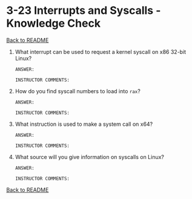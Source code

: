 
# 3-23 Interrupts and Syscalls - Knowledge Check

[Back to README](README.md)

1. What interrupt can be used to request a kernel syscall on x86 32-bit Linux?
    ```
    ANSWER: 
    ```
    ```
    INSTRUCTOR COMMENTS: 
    ```

2. How do you find syscall numbers to load into `rax`?
    ```
    ANSWER: 
    ```
    ```
    INSTRUCTOR COMMENTS: 
    ```

3. What instruction is used to make a system call on x64?
    ```
    ANSWER: 
    ```
    ```
    INSTRUCTOR COMMENTS: 
    ```

4. What source will you give information on syscalls on Linux?
    ```
    ANSWER: 
    ```
    ```
    INSTRUCTOR COMMENTS: 
    ```


[Back to README](README.md)


<!--- End of file. --->
